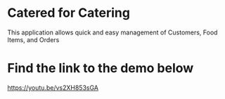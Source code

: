 # Catered for Catering
This application allows quick and easy management of Customers, Food Items, and Orders

# Find the link to the demo below
https://youtu.be/vs2XH853sGA
